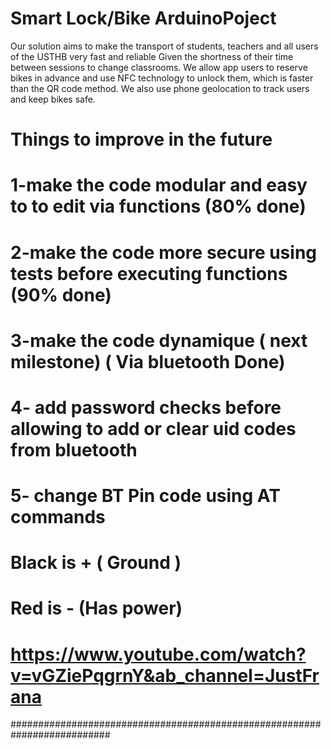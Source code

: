 # Smart Lock/Bike ArduinoPoject

Our solution aims to make the transport of students, teachers and all users of the USTHB very fast and reliable
Given the shortness of their time between sessions to change classrooms. 
We allow app users to reserve bikes in advance and use NFC technology to unlock them, which is faster than the QR code method.
We also use phone geolocation to track users and keep bikes safe.



# Things to improve in the future
# 1-make the code modular and easy to to edit via functions (80% done)
# 2-make the code more secure using tests before executing functions (90% done)
# 3-make the code dynamique ( next milestone) ( Via bluetooth Done)
# 4- add password checks before allowing to add or clear uid codes from bluetooth
# 5- change BT Pin code using AT commands



# Black is + ( Ground )
# Red is - (Has power)


# https://www.youtube.com/watch?v=vGZiePqgrnY&ab_channel=JustFrana


##########################################################################